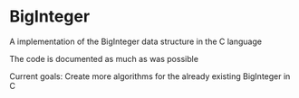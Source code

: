# BigInteger
<p> A implementation of the BigInteger data structure in the C language </p>
<p> The code is documented as much as was possible </p>
<p> Current goals:
  Create more algorithms for the already existing BigInteger in C </p>